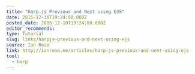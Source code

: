 ```yaml
---
title: "Harp.js Previous and Next using EJS"
date: 2015-12-10T19:24:00.000Z
posted_date: 2015-12-10T19:24:00.000Z
editor_recommends:
type: Tutorial
slug: links/harpjs-previous-and-next-using-ejs
source: Ian Rose
link: http://ianrose.me/articles/harp-js-previous-and-next-using-ejs
tool:
  - harp
---
```






